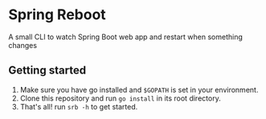 # Spring Reboot 

A small CLI to watch Spring Boot web app and restart when something changes

## Getting started
1. Make sure you have go installed and `$GOPATH` is set in your environment. 
2. Clone this repository and run `go install` in its root directory.
3. That's all! run `srb -h` to get started.